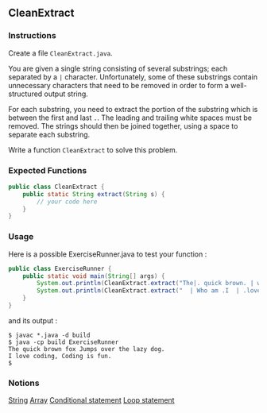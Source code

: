 ## CleanExtract

### Instructions

Create a file `CleanExtract.java`.

You are given a single string consisting of several substrings; each separated by a `|` character. Unfortunately, some of these substrings contain unnecessary characters that need to be removed in order to form a well-structured output string.

For each substring, you need to extract the portion of the substring which is between the first and last `.`. The leading and trailing white spaces must be removed. The strings should then be joined together, using a space to separate each substring.

Write a function `CleanExtract` to solve this problem.

### Expected Functions

```java
public class CleanExtract {
    public static String extract(String s) {
        // your code here
    }
}
```

### Usage

Here is a possible ExerciseRunner.java to test your function :

```java
public class ExerciseRunner {
    public static void main(String[] args) {
        System.out.println(CleanExtract.extract("The|. quick brown. | what do you ..| .fox .|. Jumps over the lazy dog. ."));
        System.out.println(CleanExtract.extract("  | Who am .I  | .love coding,  |  |.  Coding is fun . | ...  "));
    }
}
```

and its output :

```shell
$ javac *.java -d build
$ java -cp build ExerciseRunner
The quick brown fox Jumps over the lazy dog.
I love coding, Coding is fun.
$
```

### Notions

[String](https://docs.oracle.com/en/java/javase/17/docs/api/java.base/java/lang/String.html)
[Array](https://docs.oracle.com/javase/tutorial/java/nutsandbolts/arrays.html)
[Conditional statement](https://docs.oracle.com/javase/tutorial/java/nutsandbolts/if.html)
[Loop statement](https://docs.oracle.com/javase/tutorial/java/nutsandbolts/for.html)
